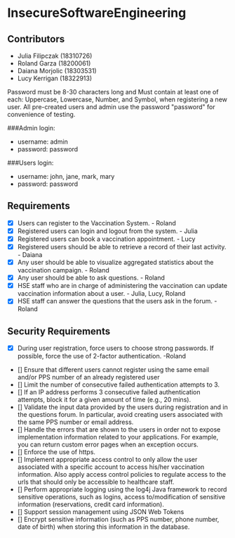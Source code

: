 # InsecureSoftwareEngineering

## Contributors
 - Julia Filipczak (18310726)
 - Roland Garza (18200061)
 - Daiana Morjolic (18303531)
 - Lucy Kerrigan (18322913)


Password must be 8-30 characters long and Must contain at least one of each: Uppercase, Lowercase, Number, and Symbol,
when registering a new user. All pre-created users and admin use the password "password" for convenience of testing.

###Admin login:
- username: admin
- password: password

###Users login:
- username: john, jane, mark, mary
- password: password

## Requirements
- [x] Users can register to the Vaccination System. - Roland
- [x] Registered users  can login and logout from the system. - Julia
- [x] Registered users can book a vaccination appointment. - Lucy
- [x] Registered users should be able to retrieve a record of their last activity. - Daiana
- [x] Any user should be able to visualize aggregated statistics about the vaccination campaign. - Roland
- [x] Any user should be able to ask questions. - Roland
- [x] HSE staff who are in charge of administering the vaccination can update vaccination information about a user. - Julia, Lucy, Roland 
- [x] HSE staff can answer the questions that the users ask in the forum. - Roland

## Security Requirements
- [x] During user registration, force users to choose strong passwords. If possible, force the use of 2-factor authentication. -Roland
- [] Ensure that different users cannot register using the same email and/or PPS number of an already registered user
- [] Limit the number of consecutive failed authentication attempts to 3.
- [] If an IP address performs 3 consecutive failed authentication attempts, block it for a given amount of time (e.g., 20 mins).
- [] Validate the input data provided by the users during registration and in the questions forum. In particular, avoid creating users associated with the same PPS number or email address.
- [] Handle the errors that are shown to the users in order not to expose implementation information related to your applications. For example, you can return custom error pages when an exception occurs.
- [] Enforce the use of https.
- [] Implement appropriate access control to only allow the user associated with a specific account to access his/her vaccination information. Also apply access control policies to regulate access to the urls that should only be accessible to healthcare staff.
- [] Perform appropriate logging using the log4j Java framework to record sensitive operations, such as logins, access to/modification of sensitive information (reservations, credit card information).
- [] Support session management using JSON Web Tokens
- [] Encrypt sensitive information (such as PPS number, phone number, date of birth) when storing this information in the database.

